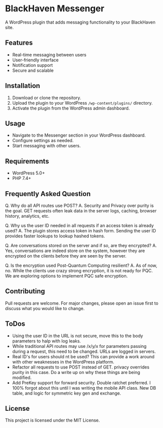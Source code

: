 # BlackHaven Messenger

A WordPress plugin that adds messaging functionality to your BlackHaven site.

## Features

-   Real-time messaging between users
-   User-friendly interface
-   Notification support
-   Secure and scalable

## Installation

1. Download or clone the repository.
2. Upload the plugin to your WordPress `/wp-content/plugins/` directory.
3. Activate the plugin from the WordPress admin dashboard.

## Usage

-   Navigate to the Messenger section in your WordPress dashboard.
-   Configure settings as needed.
-   Start messaging with other users.

## Requirements

-   WordPress 5.0+
-   PHP 7.4+

## Frequently Asked Question

Q. Why do all API routes use POST?
A. Security and Privacy over purity is the goal. GET requests often leak data in the server logs, caching, browser history, analytics, etc.

Q. Why us the user ID needed in all requests if an access token is already used?
A. The plugin stores access token in hash form. Sending the user ID provides faster lookups to lookup hashed tokens.

Q. Are conversations stored on the server and if so, are they encrypted?
A. Yes, conversations are indeed store on the system, however they are encrypted on the clients before they are seen by the server.

Q. Is the encryption used Post-Quantum Computing resilient?
A. As of now, no. While the clients use crazy strong encryption, it is not ready for PQC. We are exploring options to implement PQC safe encryption.

## Contributing

Pull requests are welcome. For major changes, please open an issue first to discuss what you would like to change.

## ToDos

-   Using the user ID in the URL is not secure, move this to the body parameters to halp with log leaks.
-   While traditional API routes may use /x/y/x for parameters passing during a request, this need to be changed. URLs are logged in servers.
-   Real ID's for users should nt be used? This can provide a work around with other weaknesses in the WordPress platform.
-   Refactor all requests to use POST instead of GET. privacy overrides purity in this case. Do a write up on why these things are being modified.
-   Add PreKey support for forward security. Double ratchet preferred. I 100% forgot about this until I was writing the mobile API class. New DB table, and logic for symmetric key gen and exchange.

## License

This project is licensed under the MIT License.
